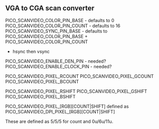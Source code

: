 VGA to CGA scan converter
-------------------------

PICO_SCANVIDEO_COLOR_PIN_BASE  - defaults to 0
PICO_SCANVIDEO_COLOR_PIN_COUNT - defaults to 16
PICO_SCANVIDEO_SYNC_PIN_BASE - defaults to PICO_SCANVIDEO_COLOR_PIN_BASE + PICO_SCANVIDEO_COLOR_PIN_COUNT
  - hsync then vsync
  
PICO_SCANVIDEO_ENABLE_DEN_PIN - needed?
PICO_SCANVIDEO_ENABLE_CLOCK_PIN - needed?

PICO_SCANVIDEO_PIXEL_RCOUNT
PICO_SCANVIDEO_PIXEL_GCOUNT
PICO_SCANVIDEO_PIXEL_BCOUNT

PICO_SCANVIDEO_PIXEL_RSHIFT
PICO_SCANVIDEO_PIXEL_GSHIFT
PICO_SCANVIDEO_PIXEL_BSHIFT

PICO_SCANVIDEO_PIXEL_[RGB][COUNT|SHIFT] defined as PICO_SCANVIDEO_DPI_PIXEL_[RGB][COUNT|SHIFT]

These are defined as 5/5/5 for count and 0u/6u/11u.
